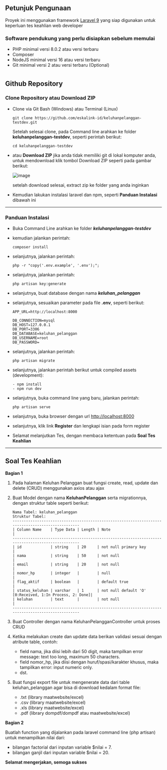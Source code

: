 ## **Petunjuk Pengunaan**
Proyek ini menggunakan framework [Laravel 9](https://laravel.com/docs/9.x/deployment#server-requirements) yang siap digunakan untuk keperluan tes keahlian web developer

### **Software pendukung yang perlu disiapkan sebelum memulai**

- PHP minimal versi 8.0.2 atau versi terbaru
- Composer
- NodeJS minimal versi 16 atau versi terbaru
- Git minimal versi 2 atau versi terbaru (Optional)

#
## **Github Repository**

### **Clone Repository atau Download ZIP**

- Clone via Git Bash (Windows) atau Terminal (Linux)
  ```
  git clone https://github.com/eskalink-id/keluhanpelanggan-testdev.git
  ```
  Setelah selesai clone, pada Command line arahkan ke folder **keluhanpelanggan-testdev**, seperti perintah berikut:
  ```
  cd keluhanpelanggan-testdev
  ```
- atau **Download ZIP** jika anda tidak memiliki git di lokal komputer anda, untuk mendownload klik tombol Download ZIP seperti pada gambar berikut:

  ![image](https://user-images.githubusercontent.com/116535942/199644260-9be931e5-7f71-482c-8b52-7a5f918bd8b0.png)

  setelah download selesai, extract zip ke folder yang anda inginkan

- Kemudian lakukan instalasi laravel dan npm, seperti **Panduan Instalasi** dibawah ini


----


### **Panduan Instalasi**

- Buka Command Line arahkan ke folder ***keluhanpelanggan-testdev***
- kemudian jalankan perintah:
  ```
  composer install
  ```
- selanjutnya, jalankan perintah:
  ```
  php -r "copy('.env.example', '.env');";
  ```
- selanjutnya, jalankan perintah:
  ```
  php artisan key:generate
  ```
- selanjutnya, buat database dengan nama ***keluhan_pelanggan***
- selanjutnya, sesuaikan parameter pada file **.env**, seperti berikut:
  ```
  APP_URL=http://localhost:8000

  DB_CONNECTION=mysql
  DB_HOST=127.0.0.1
  DB_PORT=3306
  DB_DATABASE=keluhan_pelanggan
  DB_USERNAME=root
  DB_PASSWORD=
  ```
- selanjutnya, jalankan perintah:
  ```
  php artisan migrate
  ```
- selanjutnya, jalankan perintah berikut untuk compiled assets (development):
  ```
  - npm install
  - npm run dev
  ```
- selanjutnya, buka command line yang baru, jalankan perintah:
  ```
  php artisan serve
  ```

- selanjutnya, buka browser dengan url [http://localhost:8000](http://localhost:8000)
- selanjutnya, klik link **Register** dan lengkapi isian pada form register
- Selamat melanjutkan Tes, dengan membaca ketentuan pada **Soal Tes Keahlian**

----

## **Soal Tes Keahlian**

**Bagian 1**

1. Pada halaman Keluhan Pelanggan buat fungsi create, read, update dan delete (CRUD) menggunakan axios atau ajax

2. Buat Model dengan nama **KeluhanPelanggan** serta migrationnya, dengan struktur table seperti berikut:
   ```
   Nama Tabel: keluhan_pelanggan
   Struktur Tabel:
   -------------------------------------------------------------------------------------------------
   | Column Name    | Type Data | Length | Note                                                    |
   -------------------------------------------------------------------------------------------------
   | id             | string    | 20     | not null primary key                                    |
   | nama           | string    | 50     | not null                                                |
   | email          | string    | 20     | not null                                                |
   | nomor_hp       | integer   |        | null                                                    |
   | flag_aktif     | boolean   |        | default true                                            |
   | status_keluhan | varchar   | 1      | not null default 'O' [0:Received, 1:In Process, 2: Done]|
   | keluhan        | text      |        | not null                                                |
   -------------------------------------------------------------------------------------------------
   ```

3. Buat Controller  dengan nama KeluhanPelangganController untuk proses CRUD

4. Ketika melakukan create dan update data berikan validasi sesuai dengan atribute table, contoh:
    - field nama, jika diisi lebih dari 50 digit, maka tampilkan error message: text too long, maximum 50 characters.
    - field nomor_hp, jika diisi dengan huruf/spasi/karakter khusus, maka tampilkan error: input numeric only.
    - dst.
    
5. Buat fungsi export file untuk mengenerate data dari table keluhan_pelanggan agar bisa di download kedalam format file:
    - .txt (library maatwebsite/excel)
    - .csv (library maatwebsite/excel)
    - .xls (library maatwebsite/excel)
    - .pdf (library dompdf/dompdf atau maatwebsite/excel)
   


**Bagian 2**

Buatlah function yang dijalankan pada laravel command line (php artisan) untuk menampilkan nilai dari:
   - bilangan factorial dari inputan variable $nilai = 7.
   - bilangan ganjil dari inputan variable $nilai = 20.


**Selamat mengerjakan, semoga sukses**
